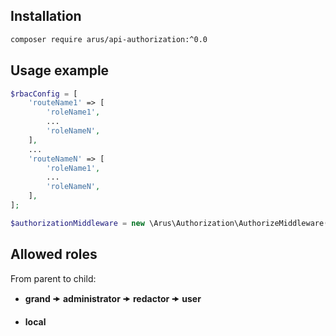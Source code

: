 ## Installation
```sh
composer require arus/api-authorization:^0.0
```

## Usage example
```php
$rbacConfig = [
	'routeName1' => [
    	'roleName1',
        ...
        'roleNameN',
    ],
    ...
	'routeNameN' => [
    	'roleName1',
        ...
        'roleNameN',
    ],    
];

$authorizationMiddleware = new \Arus\Authorization\AuthorizeMiddleware($rbacConfig);
```

## Allowed roles
   From parent to child:
   - **grand** 🠞 **administrator** 🠞 **redactor** 🠞 **user**
   
   - **local**
